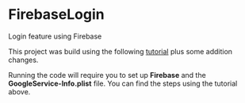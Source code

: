# FirebaseLogin
Login feature using Firebase

This project was build using the following [tutorial](https://medium.com/@ashikabala01/how-to-build-login-and-sign-up-functionality-for-your-ios-app-using-firebase-within-15-mins-df4731faf2f7) plus some addition changes.

Running the code will require you to set up **Firebase** and the **GoogleService-Info.plist** file. You can find the steps using the tutorial above.
